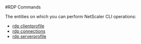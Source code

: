 #RDP Commands

The entities on which you can perform NetScaler CLI operations:
<ul><li><a href="../../rdp/rdp-clientprofile/rdp-clientprofile">rdp clientprofile</a></li><li><a href="../../rdp/rdp-connections/rdp-connections">rdp connections</a></li><li><a href="../../rdp/rdp-serverprofile/rdp-serverprofile">rdp serverprofile</a></li></ul>



